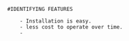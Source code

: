         #IDENTIFYING FEATURES
        
            - Installation is easy.
            - less cost to operate over time.
            -
